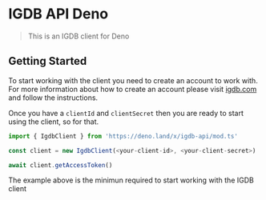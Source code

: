 # IGDB API Deno

> This is an IGDB client for Deno

## Getting Started

To start working with the client you need to create an
account to work with. For more information about how to
create an account please visit [igdb.com](https://api-docs.igdb.com/#account-creation) and follow the instructions.

Once you have a `clientId` and `clientSecret` then you
are ready to start using the client, so for that.

```typescript
import { IgdbClient } from 'https://deno.land/x/igdb-api/mod.ts'

const client = new IgdbClient(<your-client-id>, <your-client-secret>)

await client.getAccessToken()
```

The example above is the minimun required to start working with the
IGDB client